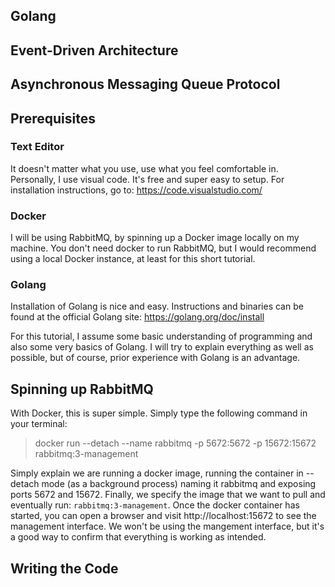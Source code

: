 ## Golang

## Event-Driven Architecture

## Asynchronous Messaging Queue Protocol

## Prerequisites
### Text Editor
It doesn't matter what you use, use what you feel comfortable in. Personally, I use visual code. It's free and super easy to setup. For installation instructions, go to: https://code.visualstudio.com/

### Docker 
I will be using RabbitMQ, by spinning up a Docker image locally on my machine. You don't need docker to run RabbitMQ, but I would recommend using a local Docker instance, at least for this short tutorial.

### Golang
Installation of Golang is nice and easy. Instructions and binaries can be found at the official Golang site: https://golang.org/doc/install

For this tutorial, I assume some basic understanding of programming and also some very basics of Golang. I will try to explain everything as well as possible, but of course, prior experience with Golang is an advantage.

## Spinning up RabbitMQ
With Docker, this is super simple. Simply type the following command in your terminal:

> docker run --detach --name rabbitmq -p 5672:5672 -p 15672:15672 rabbitmq:3-management

Simply explain we are running a docker image, running the container in --detach mode (as a background process) naming it rabbitmq and exposing ports 5672 and 15672. Finally, we specify the image that we want to pull and eventually run: `rabbitmq:3-management`. Once the docker container has started, you can open a browser and visit http://localhost:15672 to see the management interface. We won't be using the mangement interface, but it's a good way to confirm that everything is working as intended. 

## Writing the Code